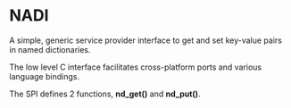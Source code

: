 # NADI

A simple, generic service provider interface to get and set key-value pairs in named dictionaries.  

The low level C interface facilitates cross-platform ports and various language bindings.

The SPI defines 2 functions, **nd_get()** and **nd_put()**.  
